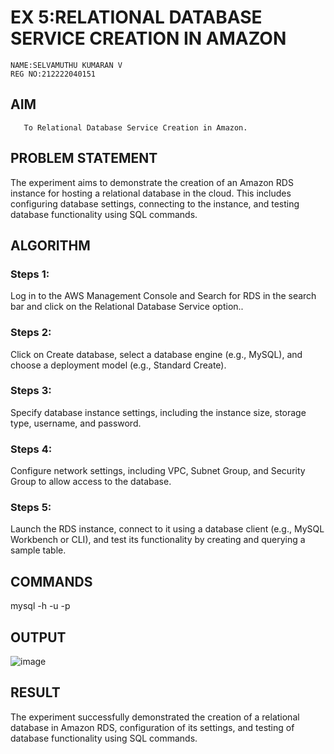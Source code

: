  # EX 5:RELATIONAL DATABASE SERVICE CREATION IN AMAZON
 ```
 NAME:SELVAMUTHU KUMARAN V
 REG NO:212222040151
```
 
  ## AIM
       To Relational Database Service Creation in Amazon.
## PROBLEM STATEMENT
 The experiment aims to demonstrate the creation of an Amazon RDS instance for hosting a relational database in the cloud. This includes configuring database settings, connecting to the instance, and testing database functionality using SQL commands.

## ALGORITHM

 ### Steps 1:
 Log in to the AWS Management Console and Search for RDS in the search bar and click on the Relational Database Service option..

 ### Steps 2:
 Click on Create database, select a database engine (e.g., MySQL), and choose a deployment model (e.g., Standard Create).


 ### Steps 3:
 Specify database instance settings, including the instance size, storage type, username, and password.


 ### Steps 4:
 Configure network settings, including VPC, Subnet Group, and Security Group to allow access to the database.


 ### Steps 5:
 Launch the RDS instance, connect to it using a database client (e.g., MySQL Workbench or CLI), and test its functionality by creating and querying a sample table.


## COMMANDS
mysql -h <endpoint> -u <username> -p



## OUTPUT
![image](https://github.com/user-attachments/assets/cc980da4-211e-41bc-9f15-c68c3c4e17c8)


## RESULT
The experiment successfully demonstrated the creation of a relational database in Amazon RDS, configuration of its settings, and testing of database functionality using SQL commands.


 

  
